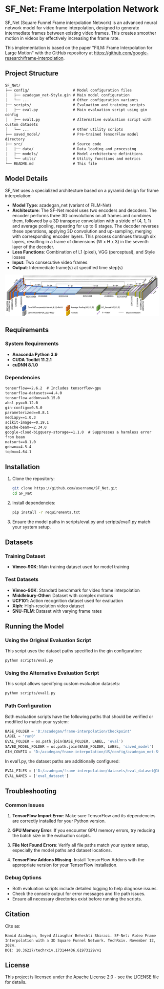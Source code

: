 # SF_Net: Frame Interpolation Network

SF_Net (Square Funnel Frame interpolation Network) is an advanced neural network model for video frame interpolation, designed to generate intermediate frames between existing video frames. This creates smoother motion in videos by effectively increasing the frame rate.

This implementation is based on the paper "FILM: Frame Interpolation for Large Motion" with the GitHub repository at https://github.com/google-research/frame-interpolation.

## Project Structure

```
SF_Net/
├── config/                    # Model configuration files
│   ├── azadegan_net-Style.gin # Main model configuration
│   └── ...                    # Other configuration variants
├── scripts/                   # Evaluation and training scripts
│   ├── eval.py                # Main evaluation script using gin config
│   ├── eval1.py               # Alternative evaluation script with custom datasets
│   └── ...                    # Other utility scripts
├── saved_model/               # Pre-trained TensorFlow model directory
├── src/                       # Source code
│   ├── data/                  # Data loading and processing
│   ├── models/                # Model architecture definitions
│   └── utils/                 # Utility functions and metrics
└── README.md                  # This file
```

## Model Details

SF_Net uses a specialized architecture based on a pyramid design for frame interpolation:

- **Model Type**: azadegan_net (variant of FILM-Net)
- **Architecture**: The SF-Net model uses two encoders and decoders. The encoder performs three 3D convolutions on all frames and combines them, followed by a 3D transpose convolution with a stride of (4, 1, 1) and average pooling, repeating for up to 6 stages. The decoder reverses these operations, applying 3D convolution and up-sampling, merging with corresponding encoder layers. This process continues through six layers, resulting in a frame of dimensions (W x H x 3) in the seventh layer of the decoder.
- **Loss Functions**: Combination of L1 (pixel), VGG (perceptual), and Style losses
- **Input**: Two consecutive video frames
- **Output**: Intermediate frame(s) at specified time step(s)

![SF-Net Structure](image.jpg)

## Requirements

### System Requirements

- **Anaconda Python 3.9**
- **CUDA Toolkit 11.2.1**
- **cuDNN 8.1.0**

### Dependencies

```
tensorflow==2.6.2  # Includes tensorflow-gpu
tensorflow-datasets==4.4.0
tensorflow-addons==0.15.0
absl-py==0.12.0
gin-config==0.5.0
parameterized==0.8.1
mediapy==1.0.3
scikit-image==0.19.1
apache-beam==2.34.0
google-cloud-bigquery-storage==1.1.0  # Suppresses a harmless error from beam
natsort==8.1.0
gdown==4.5.4
tqdm==4.64.1
```

## Installation

1. Clone the repository:
   ```bash
   git clone https://github.com/username/SF_Net.git
   cd SF_Net
   ```

2. Install dependencies:
   ```bash
   pip install -r requirements.txt
   ```

3. Ensure the model paths in scripts/eval.py and scripts/eval1.py match your system setup.

## Datasets

### Training Dataset

- **Vimeo-90K**: Main training dataset used for model training

### Test Datasets

- **Vimeo-90K**: Standard benchmark for video frame interpolation
- **Middlebury-Other**: Dataset with complex motions
- **UCF101**: Action recognition dataset used for evaluation
- **Xiph**: High-resolution video dataset
- **SNU-FILM**: Dataset with varying frame rates

## Running the Model

### Using the Original Evaluation Script

This script uses the dataset paths specified in the gin configuration:

```bash
python scripts/eval.py
```

### Using the Alternative Evaluation Script

This script allows specifying custom evaluation datasets:

```bash
python scripts/eval1.py
```

### Path Configuration

Both evaluation scripts have the following paths that should be verified or modified to match your system:

```python
BASE_FOLDER = 'D:/azadegan/frame-interpolation/Checkpoint'
LABEL = 'run0'
EVAL_FOLDER = os.path.join(BASE_FOLDER, LABEL, 'eval')
SAVED_MODEL_FOLDER = os.path.join(BASE_FOLDER, LABEL, 'saved_model')
GIN_CONFIG = 'D:/azadegan/frame-interpolation/US/config/azadegan_net-Style.gin'
```

In eval1.py, the dataset paths are additionally configured:

```python
EVAL_FILES = ['D:/azadegan/frame-interpolation/datasets/eval_dataset@10']
EVAL_NAMES = ['eval_dataset']
```

## Troubleshooting

### Common Issues

1. **TensorFlow Import Error**: Make sure TensorFlow and its dependencies are correctly installed for your Python version.

2. **GPU Memory Error**: If you encounter GPU memory errors, try reducing the batch size in the evaluation scripts.

3. **File Not Found Errors**: Verify all file paths match your system setup, especially the model paths and dataset locations.

4. **TensorFlow Addons Missing**: Install TensorFlow Addons with the appropriate version for your TensorFlow installation.

### Debug Options

- Both evaluation scripts include detailed logging to help diagnose issues.
- Check the console output for error messages and file path issues.
- Ensure all necessary directories exist before running the scripts.

## Citation

Cite as: 
```
Hamid Azadegan, Seyed Aliasghar Beheshti Shirazi. SF-Net: Video Frame Interpolation with a 3D Square Funnel Network. TechRxiv. November 12, 2024.
DOI: 10.36227/techrxiv.173144436.61973129/v1
```

## License

This project is licensed under the Apache License 2.0 - see the LICENSE file for details.